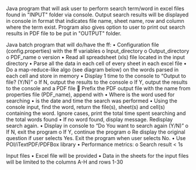 Java program that will ask user to perform search term/word in excel files found in "INPUT" folder via console.
Output search results will be displayed in console in format that indicates file name, sheet name, row and column where the term exist.
Program also gives option to user to print out search results in PDF file to be put in "OUTPUT" folder.

Java batch program that will do/have the ff:
•	Configuration file (config.properties) with the ff variables
o	Input_directory
o	Output_directory
o	PDF_name
o	version
•	Read all spreadsheet (xls) file located in the input directory
•	Parse all the data in each cell of every sheet in each excel file
•	Do a map-reduce-like algo (see diagram below) on the words parsed in each cell and store in memory
•	Display 1 time to the console to “Output to file? (Y/N)”
o	If N, output the results to the console
o	If Y, output the results to the console and a PDF file
	Prefix the PDF output file with the name from properties file (PDF_name), append with _<keyword>_<datetimestamp>
•	Where <keyword> is the word used for searching
•	<datetimestamp> is the date and time the search was performed
•	Using the console input, find the word, return the file(s), sheet(s) and cell(s) containing the word. Ignore cases, print the total time spent searching and the total words found
•	If no word found, display message. Redisplay search again.
•	Display in console to “Do You want to search again (Y/N)”
o	If N, exit the program
o	If Y, continue the program
o	Re display the original question if user selects Yes. Exit the program when user selects No.
•	Use POI/iTextPDF/PDFBox library
•	Performance metrics:
o	Search result < 1s

Input files
•	Excel file will be provided
•	Data in the sheets for the input files will be limited to the columns A-H and rows 1-30
